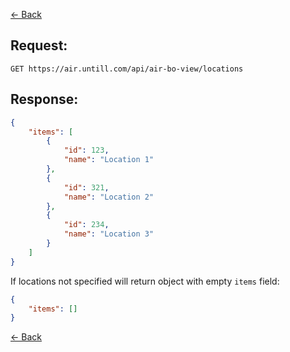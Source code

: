 [← Back](README.md)

## Request: 

```http
GET https://air.untill.com/api/air-bo-view/locations
```

## Response: 

```json
{
    "items": [
        {
            "id": 123,
            "name": "Location 1"
        },
        {
            "id": 321,
            "name": "Location 2"
        },
        {
            "id": 234,
            "name": "Location 3"
        }
    ]
}
```

If locations not specified will return object with empty `items` field:

```json
{
    "items": []
}
```

[← Back](README.md)